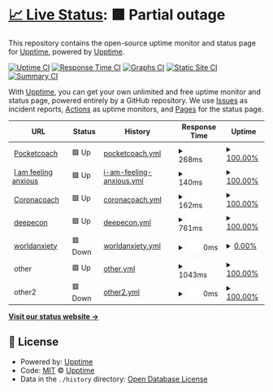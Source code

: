 # [📈 Live Status](https://upptime.github.io/upptime): <!--live status--> **🟧 Partial outage**

This repository contains the open-source uptime monitor and status page for [Upptime](https://upptime.js.org), powered by [Upptime](https://github.com/upptime/upptime).

[![Uptime CI](https://github.com/koj-co/upptime/workflows/Uptime%20CI/badge.svg)](https://github.com/koj-co/upptime/actions?query=workflow%3A%22Uptime+CI%22)
[![Response Time CI](https://github.com/koj-co/upptime/workflows/Response%20Time%20CI/badge.svg)](https://github.com/koj-co/upptime/actions?query=workflow%3A%22Response+Time+CI%22)
[![Graphs CI](https://github.com/koj-co/upptime/workflows/Graphs%20CI/badge.svg)](https://github.com/koj-co/upptime/actions?query=workflow%3A%22Graphs+CI%22)
[![Static Site CI](https://github.com/koj-co/upptime/workflows/Static%20Site%20CI/badge.svg)](https://github.com/koj-co/upptime/actions?query=workflow%3A%22Static+Site+CI%22)
[![Summary CI](https://github.com/koj-co/upptime/workflows/Summary%20CI/badge.svg)](https://github.com/koj-co/upptime/actions?query=workflow%3A%22Summary+CI%22)

With [Upptime](https://upptime.js.org), you can get your own unlimited and free uptime monitor and status page, powered entirely by a GitHub repository. We use [Issues](https://github.com/upptime/upptime/issues) as incident reports, [Actions](https://github.com/upptime/upptime/actions) as uptime monitors, and [Pages](https://upptime.github.io/upptime) for the status page.

<!--start: status pages-->
<!-- This summary is generated by Upptime (https://github.com/upptime/upptime) -->
<!-- Do not edit this manually, your changes will be overwritten -->
<!-- prettier-ignore -->
| URL | Status | History | Response Time | Uptime |
| --- | ------ | ------- | ------------- | ------ |
| <img alt="" src="https://favicons.githubusercontent.com/www.pocketcoach.co" height="13"> [Pocketcoach](https://www.pocketcoach.co) | 🟩 Up | [pocketcoach.yml](https://github.com/superphil0/upptime1/commits/HEAD/history/pocketcoach.yml) | <details><summary><img alt="Response time graph" src="./graphs/pocketcoach/response-time-week.png" height="20"> 268ms</summary><br><a href="https://upptime.github.io/upptime/history/pocketcoach"><img alt="Response time 300" src="https://img.shields.io/endpoint?url=https%3A%2F%2Fraw.githubusercontent.com%2Fsuperphil0%2Fupptime1%2FHEAD%2Fapi%2Fpocketcoach%2Fresponse-time.json"></a><br><a href="https://upptime.github.io/upptime/history/pocketcoach"><img alt="24-hour response time 211" src="https://img.shields.io/endpoint?url=https%3A%2F%2Fraw.githubusercontent.com%2Fsuperphil0%2Fupptime1%2FHEAD%2Fapi%2Fpocketcoach%2Fresponse-time-day.json"></a><br><a href="https://upptime.github.io/upptime/history/pocketcoach"><img alt="7-day response time 268" src="https://img.shields.io/endpoint?url=https%3A%2F%2Fraw.githubusercontent.com%2Fsuperphil0%2Fupptime1%2FHEAD%2Fapi%2Fpocketcoach%2Fresponse-time-week.json"></a><br><a href="https://upptime.github.io/upptime/history/pocketcoach"><img alt="30-day response time 223" src="https://img.shields.io/endpoint?url=https%3A%2F%2Fraw.githubusercontent.com%2Fsuperphil0%2Fupptime1%2FHEAD%2Fapi%2Fpocketcoach%2Fresponse-time-month.json"></a><br><a href="https://upptime.github.io/upptime/history/pocketcoach"><img alt="1-year response time 300" src="https://img.shields.io/endpoint?url=https%3A%2F%2Fraw.githubusercontent.com%2Fsuperphil0%2Fupptime1%2FHEAD%2Fapi%2Fpocketcoach%2Fresponse-time-year.json"></a></details> | <details><summary><a href="https://upptime.github.io/upptime/history/pocketcoach">100.00%</a></summary><a href="https://upptime.github.io/upptime/history/pocketcoach"><img alt="All-time uptime 99.98%" src="https://img.shields.io/endpoint?url=https%3A%2F%2Fraw.githubusercontent.com%2Fsuperphil0%2Fupptime1%2FHEAD%2Fapi%2Fpocketcoach%2Fuptime.json"></a><br><a href="https://upptime.github.io/upptime/history/pocketcoach"><img alt="24-hour uptime 100.00%" src="https://img.shields.io/endpoint?url=https%3A%2F%2Fraw.githubusercontent.com%2Fsuperphil0%2Fupptime1%2FHEAD%2Fapi%2Fpocketcoach%2Fuptime-day.json"></a><br><a href="https://upptime.github.io/upptime/history/pocketcoach"><img alt="7-day uptime 100.00%" src="https://img.shields.io/endpoint?url=https%3A%2F%2Fraw.githubusercontent.com%2Fsuperphil0%2Fupptime1%2FHEAD%2Fapi%2Fpocketcoach%2Fuptime-week.json"></a><br><a href="https://upptime.github.io/upptime/history/pocketcoach"><img alt="30-day uptime 100.00%" src="https://img.shields.io/endpoint?url=https%3A%2F%2Fraw.githubusercontent.com%2Fsuperphil0%2Fupptime1%2FHEAD%2Fapi%2Fpocketcoach%2Fuptime-month.json"></a><br><a href="https://upptime.github.io/upptime/history/pocketcoach"><img alt="1-year uptime 99.98%" src="https://img.shields.io/endpoint?url=https%3A%2F%2Fraw.githubusercontent.com%2Fsuperphil0%2Fupptime1%2FHEAD%2Fapi%2Fpocketcoach%2Fuptime-year.json"></a></details>
| <img alt="" src="https://favicons.githubusercontent.com/iamfeelinganxious.com" height="13"> [I am feeling anxious](https://iamfeelinganxious.com/) | 🟩 Up | [i-am-feeling-anxious.yml](https://github.com/superphil0/upptime1/commits/HEAD/history/i-am-feeling-anxious.yml) | <details><summary><img alt="Response time graph" src="./graphs/i-am-feeling-anxious/response-time-week.png" height="20"> 140ms</summary><br><a href="https://upptime.github.io/upptime/history/i-am-feeling-anxious"><img alt="Response time 138" src="https://img.shields.io/endpoint?url=https%3A%2F%2Fraw.githubusercontent.com%2Fsuperphil0%2Fupptime1%2FHEAD%2Fapi%2Fi-am-feeling-anxious%2Fresponse-time.json"></a><br><a href="https://upptime.github.io/upptime/history/i-am-feeling-anxious"><img alt="24-hour response time 77" src="https://img.shields.io/endpoint?url=https%3A%2F%2Fraw.githubusercontent.com%2Fsuperphil0%2Fupptime1%2FHEAD%2Fapi%2Fi-am-feeling-anxious%2Fresponse-time-day.json"></a><br><a href="https://upptime.github.io/upptime/history/i-am-feeling-anxious"><img alt="7-day response time 140" src="https://img.shields.io/endpoint?url=https%3A%2F%2Fraw.githubusercontent.com%2Fsuperphil0%2Fupptime1%2FHEAD%2Fapi%2Fi-am-feeling-anxious%2Fresponse-time-week.json"></a><br><a href="https://upptime.github.io/upptime/history/i-am-feeling-anxious"><img alt="30-day response time 130" src="https://img.shields.io/endpoint?url=https%3A%2F%2Fraw.githubusercontent.com%2Fsuperphil0%2Fupptime1%2FHEAD%2Fapi%2Fi-am-feeling-anxious%2Fresponse-time-month.json"></a><br><a href="https://upptime.github.io/upptime/history/i-am-feeling-anxious"><img alt="1-year response time 138" src="https://img.shields.io/endpoint?url=https%3A%2F%2Fraw.githubusercontent.com%2Fsuperphil0%2Fupptime1%2FHEAD%2Fapi%2Fi-am-feeling-anxious%2Fresponse-time-year.json"></a></details> | <details><summary><a href="https://upptime.github.io/upptime/history/i-am-feeling-anxious">100.00%</a></summary><a href="https://upptime.github.io/upptime/history/i-am-feeling-anxious"><img alt="All-time uptime 100.00%" src="https://img.shields.io/endpoint?url=https%3A%2F%2Fraw.githubusercontent.com%2Fsuperphil0%2Fupptime1%2FHEAD%2Fapi%2Fi-am-feeling-anxious%2Fuptime.json"></a><br><a href="https://upptime.github.io/upptime/history/i-am-feeling-anxious"><img alt="24-hour uptime 100.00%" src="https://img.shields.io/endpoint?url=https%3A%2F%2Fraw.githubusercontent.com%2Fsuperphil0%2Fupptime1%2FHEAD%2Fapi%2Fi-am-feeling-anxious%2Fuptime-day.json"></a><br><a href="https://upptime.github.io/upptime/history/i-am-feeling-anxious"><img alt="7-day uptime 100.00%" src="https://img.shields.io/endpoint?url=https%3A%2F%2Fraw.githubusercontent.com%2Fsuperphil0%2Fupptime1%2FHEAD%2Fapi%2Fi-am-feeling-anxious%2Fuptime-week.json"></a><br><a href="https://upptime.github.io/upptime/history/i-am-feeling-anxious"><img alt="30-day uptime 100.00%" src="https://img.shields.io/endpoint?url=https%3A%2F%2Fraw.githubusercontent.com%2Fsuperphil0%2Fupptime1%2FHEAD%2Fapi%2Fi-am-feeling-anxious%2Fuptime-month.json"></a><br><a href="https://upptime.github.io/upptime/history/i-am-feeling-anxious"><img alt="1-year uptime 100.00%" src="https://img.shields.io/endpoint?url=https%3A%2F%2Fraw.githubusercontent.com%2Fsuperphil0%2Fupptime1%2FHEAD%2Fapi%2Fi-am-feeling-anxious%2Fuptime-year.json"></a></details>
| <img alt="" src="https://favicons.githubusercontent.com/coronacoa.ch" height="13"> [Coronacoach](https://coronacoa.ch/) | 🟩 Up | [coronacoach.yml](https://github.com/superphil0/upptime1/commits/HEAD/history/coronacoach.yml) | <details><summary><img alt="Response time graph" src="./graphs/coronacoach/response-time-week.png" height="20"> 162ms</summary><br><a href="https://upptime.github.io/upptime/history/coronacoach"><img alt="Response time 195" src="https://img.shields.io/endpoint?url=https%3A%2F%2Fraw.githubusercontent.com%2Fsuperphil0%2Fupptime1%2FHEAD%2Fapi%2Fcoronacoach%2Fresponse-time.json"></a><br><a href="https://upptime.github.io/upptime/history/coronacoach"><img alt="24-hour response time 323" src="https://img.shields.io/endpoint?url=https%3A%2F%2Fraw.githubusercontent.com%2Fsuperphil0%2Fupptime1%2FHEAD%2Fapi%2Fcoronacoach%2Fresponse-time-day.json"></a><br><a href="https://upptime.github.io/upptime/history/coronacoach"><img alt="7-day response time 162" src="https://img.shields.io/endpoint?url=https%3A%2F%2Fraw.githubusercontent.com%2Fsuperphil0%2Fupptime1%2FHEAD%2Fapi%2Fcoronacoach%2Fresponse-time-week.json"></a><br><a href="https://upptime.github.io/upptime/history/coronacoach"><img alt="30-day response time 148" src="https://img.shields.io/endpoint?url=https%3A%2F%2Fraw.githubusercontent.com%2Fsuperphil0%2Fupptime1%2FHEAD%2Fapi%2Fcoronacoach%2Fresponse-time-month.json"></a><br><a href="https://upptime.github.io/upptime/history/coronacoach"><img alt="1-year response time 195" src="https://img.shields.io/endpoint?url=https%3A%2F%2Fraw.githubusercontent.com%2Fsuperphil0%2Fupptime1%2FHEAD%2Fapi%2Fcoronacoach%2Fresponse-time-year.json"></a></details> | <details><summary><a href="https://upptime.github.io/upptime/history/coronacoach">100.00%</a></summary><a href="https://upptime.github.io/upptime/history/coronacoach"><img alt="All-time uptime 100.00%" src="https://img.shields.io/endpoint?url=https%3A%2F%2Fraw.githubusercontent.com%2Fsuperphil0%2Fupptime1%2FHEAD%2Fapi%2Fcoronacoach%2Fuptime.json"></a><br><a href="https://upptime.github.io/upptime/history/coronacoach"><img alt="24-hour uptime 100.00%" src="https://img.shields.io/endpoint?url=https%3A%2F%2Fraw.githubusercontent.com%2Fsuperphil0%2Fupptime1%2FHEAD%2Fapi%2Fcoronacoach%2Fuptime-day.json"></a><br><a href="https://upptime.github.io/upptime/history/coronacoach"><img alt="7-day uptime 100.00%" src="https://img.shields.io/endpoint?url=https%3A%2F%2Fraw.githubusercontent.com%2Fsuperphil0%2Fupptime1%2FHEAD%2Fapi%2Fcoronacoach%2Fuptime-week.json"></a><br><a href="https://upptime.github.io/upptime/history/coronacoach"><img alt="30-day uptime 100.00%" src="https://img.shields.io/endpoint?url=https%3A%2F%2Fraw.githubusercontent.com%2Fsuperphil0%2Fupptime1%2FHEAD%2Fapi%2Fcoronacoach%2Fuptime-month.json"></a><br><a href="https://upptime.github.io/upptime/history/coronacoach"><img alt="1-year uptime 100.00%" src="https://img.shields.io/endpoint?url=https%3A%2F%2Fraw.githubusercontent.com%2Fsuperphil0%2Fupptime1%2FHEAD%2Fapi%2Fcoronacoach%2Fuptime-year.json"></a></details>
| <img alt="" src="https://favicons.githubusercontent.com/www.deepecon.com" height="13"> [deepecon](https://www.deepecon.com/) | 🟩 Up | [deepecon.yml](https://github.com/superphil0/upptime1/commits/HEAD/history/deepecon.yml) | <details><summary><img alt="Response time graph" src="./graphs/deepecon/response-time-week.png" height="20"> 761ms</summary><br><a href="https://upptime.github.io/upptime/history/deepecon"><img alt="Response time 746" src="https://img.shields.io/endpoint?url=https%3A%2F%2Fraw.githubusercontent.com%2Fsuperphil0%2Fupptime1%2FHEAD%2Fapi%2Fdeepecon%2Fresponse-time.json"></a><br><a href="https://upptime.github.io/upptime/history/deepecon"><img alt="24-hour response time 884" src="https://img.shields.io/endpoint?url=https%3A%2F%2Fraw.githubusercontent.com%2Fsuperphil0%2Fupptime1%2FHEAD%2Fapi%2Fdeepecon%2Fresponse-time-day.json"></a><br><a href="https://upptime.github.io/upptime/history/deepecon"><img alt="7-day response time 761" src="https://img.shields.io/endpoint?url=https%3A%2F%2Fraw.githubusercontent.com%2Fsuperphil0%2Fupptime1%2FHEAD%2Fapi%2Fdeepecon%2Fresponse-time-week.json"></a><br><a href="https://upptime.github.io/upptime/history/deepecon"><img alt="30-day response time 790" src="https://img.shields.io/endpoint?url=https%3A%2F%2Fraw.githubusercontent.com%2Fsuperphil0%2Fupptime1%2FHEAD%2Fapi%2Fdeepecon%2Fresponse-time-month.json"></a><br><a href="https://upptime.github.io/upptime/history/deepecon"><img alt="1-year response time 746" src="https://img.shields.io/endpoint?url=https%3A%2F%2Fraw.githubusercontent.com%2Fsuperphil0%2Fupptime1%2FHEAD%2Fapi%2Fdeepecon%2Fresponse-time-year.json"></a></details> | <details><summary><a href="https://upptime.github.io/upptime/history/deepecon">100.00%</a></summary><a href="https://upptime.github.io/upptime/history/deepecon"><img alt="All-time uptime 99.97%" src="https://img.shields.io/endpoint?url=https%3A%2F%2Fraw.githubusercontent.com%2Fsuperphil0%2Fupptime1%2FHEAD%2Fapi%2Fdeepecon%2Fuptime.json"></a><br><a href="https://upptime.github.io/upptime/history/deepecon"><img alt="24-hour uptime 100.00%" src="https://img.shields.io/endpoint?url=https%3A%2F%2Fraw.githubusercontent.com%2Fsuperphil0%2Fupptime1%2FHEAD%2Fapi%2Fdeepecon%2Fuptime-day.json"></a><br><a href="https://upptime.github.io/upptime/history/deepecon"><img alt="7-day uptime 100.00%" src="https://img.shields.io/endpoint?url=https%3A%2F%2Fraw.githubusercontent.com%2Fsuperphil0%2Fupptime1%2FHEAD%2Fapi%2Fdeepecon%2Fuptime-week.json"></a><br><a href="https://upptime.github.io/upptime/history/deepecon"><img alt="30-day uptime 100.00%" src="https://img.shields.io/endpoint?url=https%3A%2F%2Fraw.githubusercontent.com%2Fsuperphil0%2Fupptime1%2FHEAD%2Fapi%2Fdeepecon%2Fuptime-month.json"></a><br><a href="https://upptime.github.io/upptime/history/deepecon"><img alt="1-year uptime 99.97%" src="https://img.shields.io/endpoint?url=https%3A%2F%2Fraw.githubusercontent.com%2Fsuperphil0%2Fupptime1%2FHEAD%2Fapi%2Fdeepecon%2Fuptime-year.json"></a></details>
| <img alt="" src="https://favicons.githubusercontent.com/worldanxietymap.com" height="13"> [worldanxiety](https://worldanxietymap.com/) | 🟥 Down | [worldanxiety.yml](https://github.com/superphil0/upptime1/commits/HEAD/history/worldanxiety.yml) | <details><summary><img alt="Response time graph" src="./graphs/worldanxiety/response-time-week.png" height="20"> 0ms</summary><br><a href="https://upptime.github.io/upptime/history/worldanxiety"><img alt="Response time 167" src="https://img.shields.io/endpoint?url=https%3A%2F%2Fraw.githubusercontent.com%2Fsuperphil0%2Fupptime1%2FHEAD%2Fapi%2Fworldanxiety%2Fresponse-time.json"></a><br><a href="https://upptime.github.io/upptime/history/worldanxiety"><img alt="24-hour response time 0" src="https://img.shields.io/endpoint?url=https%3A%2F%2Fraw.githubusercontent.com%2Fsuperphil0%2Fupptime1%2FHEAD%2Fapi%2Fworldanxiety%2Fresponse-time-day.json"></a><br><a href="https://upptime.github.io/upptime/history/worldanxiety"><img alt="7-day response time 0" src="https://img.shields.io/endpoint?url=https%3A%2F%2Fraw.githubusercontent.com%2Fsuperphil0%2Fupptime1%2FHEAD%2Fapi%2Fworldanxiety%2Fresponse-time-week.json"></a><br><a href="https://upptime.github.io/upptime/history/worldanxiety"><img alt="30-day response time 0" src="https://img.shields.io/endpoint?url=https%3A%2F%2Fraw.githubusercontent.com%2Fsuperphil0%2Fupptime1%2FHEAD%2Fapi%2Fworldanxiety%2Fresponse-time-month.json"></a><br><a href="https://upptime.github.io/upptime/history/worldanxiety"><img alt="1-year response time 167" src="https://img.shields.io/endpoint?url=https%3A%2F%2Fraw.githubusercontent.com%2Fsuperphil0%2Fupptime1%2FHEAD%2Fapi%2Fworldanxiety%2Fresponse-time-year.json"></a></details> | <details><summary><a href="https://upptime.github.io/upptime/history/worldanxiety">0.00%</a></summary><a href="https://upptime.github.io/upptime/history/worldanxiety"><img alt="All-time uptime 80.75%" src="https://img.shields.io/endpoint?url=https%3A%2F%2Fraw.githubusercontent.com%2Fsuperphil0%2Fupptime1%2FHEAD%2Fapi%2Fworldanxiety%2Fuptime.json"></a><br><a href="https://upptime.github.io/upptime/history/worldanxiety"><img alt="24-hour uptime 0.00%" src="https://img.shields.io/endpoint?url=https%3A%2F%2Fraw.githubusercontent.com%2Fsuperphil0%2Fupptime1%2FHEAD%2Fapi%2Fworldanxiety%2Fuptime-day.json"></a><br><a href="https://upptime.github.io/upptime/history/worldanxiety"><img alt="7-day uptime 0.00%" src="https://img.shields.io/endpoint?url=https%3A%2F%2Fraw.githubusercontent.com%2Fsuperphil0%2Fupptime1%2FHEAD%2Fapi%2Fworldanxiety%2Fuptime-week.json"></a><br><a href="https://upptime.github.io/upptime/history/worldanxiety"><img alt="30-day uptime 1.38%" src="https://img.shields.io/endpoint?url=https%3A%2F%2Fraw.githubusercontent.com%2Fsuperphil0%2Fupptime1%2FHEAD%2Fapi%2Fworldanxiety%2Fuptime-month.json"></a><br><a href="https://upptime.github.io/upptime/history/worldanxiety"><img alt="1-year uptime 80.75%" src="https://img.shields.io/endpoint?url=https%3A%2F%2Fraw.githubusercontent.com%2Fsuperphil0%2Fupptime1%2FHEAD%2Fapi%2Fworldanxiety%2Fuptime-year.json"></a></details>
| <img alt="" src="https://favicons.githubusercontent.com/null" height="13"> other | 🟩 Up | [other.yml](https://github.com/superphil0/upptime1/commits/HEAD/history/other.yml) | <details><summary><img alt="Response time graph" src="./graphs/other/response-time-week.png" height="20"> 1043ms</summary><br><a href="https://upptime.github.io/upptime/history/other"><img alt="Response time 1085" src="https://img.shields.io/endpoint?url=https%3A%2F%2Fraw.githubusercontent.com%2Fsuperphil0%2Fupptime1%2FHEAD%2Fapi%2Fother%2Fresponse-time.json"></a><br><a href="https://upptime.github.io/upptime/history/other"><img alt="24-hour response time 1107" src="https://img.shields.io/endpoint?url=https%3A%2F%2Fraw.githubusercontent.com%2Fsuperphil0%2Fupptime1%2FHEAD%2Fapi%2Fother%2Fresponse-time-day.json"></a><br><a href="https://upptime.github.io/upptime/history/other"><img alt="7-day response time 1043" src="https://img.shields.io/endpoint?url=https%3A%2F%2Fraw.githubusercontent.com%2Fsuperphil0%2Fupptime1%2FHEAD%2Fapi%2Fother%2Fresponse-time-week.json"></a><br><a href="https://upptime.github.io/upptime/history/other"><img alt="30-day response time 1025" src="https://img.shields.io/endpoint?url=https%3A%2F%2Fraw.githubusercontent.com%2Fsuperphil0%2Fupptime1%2FHEAD%2Fapi%2Fother%2Fresponse-time-month.json"></a><br><a href="https://upptime.github.io/upptime/history/other"><img alt="1-year response time 1085" src="https://img.shields.io/endpoint?url=https%3A%2F%2Fraw.githubusercontent.com%2Fsuperphil0%2Fupptime1%2FHEAD%2Fapi%2Fother%2Fresponse-time-year.json"></a></details> | <details><summary><a href="https://upptime.github.io/upptime/history/other">100.00%</a></summary><a href="https://upptime.github.io/upptime/history/other"><img alt="All-time uptime 99.38%" src="https://img.shields.io/endpoint?url=https%3A%2F%2Fraw.githubusercontent.com%2Fsuperphil0%2Fupptime1%2FHEAD%2Fapi%2Fother%2Fuptime.json"></a><br><a href="https://upptime.github.io/upptime/history/other"><img alt="24-hour uptime 100.00%" src="https://img.shields.io/endpoint?url=https%3A%2F%2Fraw.githubusercontent.com%2Fsuperphil0%2Fupptime1%2FHEAD%2Fapi%2Fother%2Fuptime-day.json"></a><br><a href="https://upptime.github.io/upptime/history/other"><img alt="7-day uptime 100.00%" src="https://img.shields.io/endpoint?url=https%3A%2F%2Fraw.githubusercontent.com%2Fsuperphil0%2Fupptime1%2FHEAD%2Fapi%2Fother%2Fuptime-week.json"></a><br><a href="https://upptime.github.io/upptime/history/other"><img alt="30-day uptime 100.00%" src="https://img.shields.io/endpoint?url=https%3A%2F%2Fraw.githubusercontent.com%2Fsuperphil0%2Fupptime1%2FHEAD%2Fapi%2Fother%2Fuptime-month.json"></a><br><a href="https://upptime.github.io/upptime/history/other"><img alt="1-year uptime 99.38%" src="https://img.shields.io/endpoint?url=https%3A%2F%2Fraw.githubusercontent.com%2Fsuperphil0%2Fupptime1%2FHEAD%2Fapi%2Fother%2Fuptime-year.json"></a></details>
| <img alt="" src="https://favicons.githubusercontent.com/null" height="13"> other2 | 🟥 Down | [other2.yml](https://github.com/superphil0/upptime1/commits/HEAD/history/other2.yml) | <details><summary><img alt="Response time graph" src="./graphs/other2/response-time-week.png" height="20"> 0ms</summary><br><a href="https://upptime.github.io/upptime/history/other2"><img alt="Response time 0" src="https://img.shields.io/endpoint?url=https%3A%2F%2Fraw.githubusercontent.com%2Fsuperphil0%2Fupptime1%2FHEAD%2Fapi%2Fother2%2Fresponse-time.json"></a><br><a href="https://upptime.github.io/upptime/history/other2"><img alt="24-hour response time 0" src="https://img.shields.io/endpoint?url=https%3A%2F%2Fraw.githubusercontent.com%2Fsuperphil0%2Fupptime1%2FHEAD%2Fapi%2Fother2%2Fresponse-time-day.json"></a><br><a href="https://upptime.github.io/upptime/history/other2"><img alt="7-day response time 0" src="https://img.shields.io/endpoint?url=https%3A%2F%2Fraw.githubusercontent.com%2Fsuperphil0%2Fupptime1%2FHEAD%2Fapi%2Fother2%2Fresponse-time-week.json"></a><br><a href="https://upptime.github.io/upptime/history/other2"><img alt="30-day response time 0" src="https://img.shields.io/endpoint?url=https%3A%2F%2Fraw.githubusercontent.com%2Fsuperphil0%2Fupptime1%2FHEAD%2Fapi%2Fother2%2Fresponse-time-month.json"></a><br><a href="https://upptime.github.io/upptime/history/other2"><img alt="1-year response time 0" src="https://img.shields.io/endpoint?url=https%3A%2F%2Fraw.githubusercontent.com%2Fsuperphil0%2Fupptime1%2FHEAD%2Fapi%2Fother2%2Fresponse-time-year.json"></a></details> | <details><summary><a href="https://upptime.github.io/upptime/history/other2">100.00%</a></summary><a href="https://upptime.github.io/upptime/history/other2"><img alt="All-time uptime 100.00%" src="https://img.shields.io/endpoint?url=https%3A%2F%2Fraw.githubusercontent.com%2Fsuperphil0%2Fupptime1%2FHEAD%2Fapi%2Fother2%2Fuptime.json"></a><br><a href="https://upptime.github.io/upptime/history/other2"><img alt="24-hour uptime 100.00%" src="https://img.shields.io/endpoint?url=https%3A%2F%2Fraw.githubusercontent.com%2Fsuperphil0%2Fupptime1%2FHEAD%2Fapi%2Fother2%2Fuptime-day.json"></a><br><a href="https://upptime.github.io/upptime/history/other2"><img alt="7-day uptime 100.00%" src="https://img.shields.io/endpoint?url=https%3A%2F%2Fraw.githubusercontent.com%2Fsuperphil0%2Fupptime1%2FHEAD%2Fapi%2Fother2%2Fuptime-week.json"></a><br><a href="https://upptime.github.io/upptime/history/other2"><img alt="30-day uptime 100.00%" src="https://img.shields.io/endpoint?url=https%3A%2F%2Fraw.githubusercontent.com%2Fsuperphil0%2Fupptime1%2FHEAD%2Fapi%2Fother2%2Fuptime-month.json"></a><br><a href="https://upptime.github.io/upptime/history/other2"><img alt="1-year uptime 100.00%" src="https://img.shields.io/endpoint?url=https%3A%2F%2Fraw.githubusercontent.com%2Fsuperphil0%2Fupptime1%2FHEAD%2Fapi%2Fother2%2Fuptime-year.json"></a></details>

<!--end: status pages-->

[**Visit our status website →**](https://upptime.github.io/upptime)

## 📄 License

- Powered by: [Upptime](https://github.com/upptime/upptime)
- Code: [MIT](./LICENSE) © [Upptime](https://upptime.js.org)
- Data in the `./history` directory: [Open Database License](https://opendatacommons.org/licenses/odbl/1-0/)
